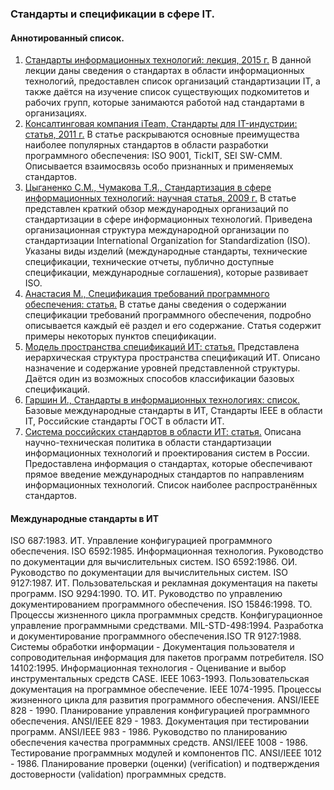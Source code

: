 ### Стандарты и спецификации в сфере IT.
#### Аннотированный список.
1. [Стандарты информационных технологий: лекция, 2015 г.](https://studfiles.net/preview/4288308/page:26/)
В данной лекции даны сведения о стандартах в области информационных технологий,
предоставлен список организаций стандартизации IT, а также даётся на изучение список
существующих подкомитетов и рабочих групп, которые занимаются работой над стандартами в
организациях.
2. [Консалтинговая компания iTeam, Стандарты для IT-индустрии: статья, 2011 г.](https://blog.iteam.ru/standarty-dlya-it-industrii/)
В статье раскрываются основные преимущества наиболее популярных стандартов в области
разработки программного обеспечения: ISO 9001, TickIT, SEI SW-CMM. Описывается взаимосвязь
особо признанных и применяемых стандартов.
3. [Цыганенко С.М., Чумакова Т.Я., Стандартизация в сфере информационных технологий:
научная статья, 2009 г.](https://cyberleninka.ru/article/n/standartizatsiya-v-sfere-informatsionnyh-tehnologiy)
В статье представлен краткий обзор международных организаций по стандартизации в сфере
информационных технологий. Приведена организационная структура международной
организации по стандартизации International Organization for Standardization (ISO). Указаны виды
изделий (международные стандарты, технические спецификации, технические отчеты, публично
доступные спецификации, международные соглашения), которые развивает ISO.
4. [Анастасия М., Спецификация требований программного обеспечения: статья.](https://magora-systems.ru/software-requirement-specification/)
В статье даны сведения о содержании спецификации требований программного обеспечения,
подробно описывается каждый её раздел и его содержание. Статья содержит примеры некоторых
пунктов спецификации.
5. [Модель пространства спецификаций ИТ: статья.](https://infopedia.su/9xa70b.html)
Представлена иерархическая структура пространства спецификаций ИТ. Описано назначение и
содержание уровней представленной структуры. Даётся один из возможных способов
классификации базовых спецификаций.
6. [Гаршин И., Стандарты в информационных технологиях: список.](https://www.garshin.ru/it/_htm/standards/it-standards.htm)
Базовые международные стандарты в ИТ, Стандарты IEEE в области IT, Российские стандарты
ГОСТ в области ИТ.
7. [Система российских стандартов в области ИТ: статья.](https://infopedia.su/9xa70d.html)
Описана научно-техническая политика в области стандартизации информационных технологий и
проектирования систем в России. Предоставлена информация о стандартах, которые
обеспечивают прямое введение международных стандартов по направлениям информационных
технологий. Список наиболее распространённых стандартов.

#### Международные стандарты в ИТ
ISO 687:1983. ИТ. Управление конфигурацией программного обеспечения.
ISO 6592:1985. Информационная технология. Руководство по документации для вычислительных систем.
ISO 6592:1986. ОИ. Руководство по документации для вычислительных систем.
ISO 9127:1987. ИТ. Пользовательская и рекламная документация на пакеты программ.
ISO 9294:1990. TO. ИТ. Руководство по управлению документированием программного обеспечения.
ISO 15846:1998. ТО. Процессы жизненного цикла программных средств. Конфигурационное управление программными средствами.
MIL-STD-498:1994. Разработка и документирование программного обеспечения.ISO TR 9127:1988. Системы обработки информации - Документация пользователя и сопроводительная информация для пакетов программ потребителя.
ISO 14102:1995. Информационная технология - Оценивание и выбор инструментальных средств CASE.
IEEE 1063-1993. Пользовательская документация на программное обеспечение.
IEEE 1074-1995. Процессы жизненного цикла для развития программного обеспечения.
ANSI/IEEE 828 - 1990. Планирование управления конфигурацией программного обеспечения.
ANSI/IEEE 829 - 1983. Документация при тестировании программ.
ANSI/IEEE 983 - 1986. Руководство по планированию обеспечения качества программных средств.
ANSI/IEEE 1008 - 1986. Тестирование программных модулей и компонентов ПС.
ANSI/IEEE 1012 - 1986. Планирование проверки (оценки) (verification) и подтверждения достоверности (validation) программных средств.
